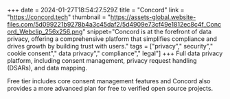 +++
date = 2024-01-27T18:54:27.529Z
title = "Concord"
link = "https://concord.tech"
thumbnail = "https://assets-global.website-files.com/5d099221b9278b4a3c45daf2/5d4909e73cf49e1812ec8c4f_Concord_Webclip_256x256.png"
snippet="Concord is at the forefront of data privacy, offering a comprehensive platform that simplifies compliance and drives growth by building trust with users."
tags = ["privacy"," security"," cookie consent"," data privacy"," compliance"," legal"]
+++
Full data privacy platform, including consent management, privacy request handling (DSARs), and data mapping. 

Free tier includes core consent management features and Concord also provides a more advanced plan for free to verified open source projects.
